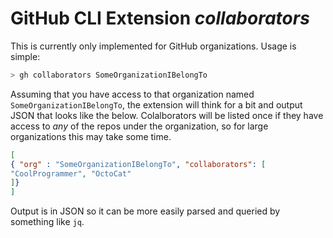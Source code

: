 # GitHub CLI Extension *collaborators*

This is currently only implemented for GitHub organizations. Usage is simple:

```sh
> gh collaborators SomeOrganizationIBelongTo
```

Assuming that you have access to that organization named `SomeOrganizationIBelongTo`, the extension will think for a bit and output JSON
that looks like the below. Colalborators will be listed once if they have access to *any* of the repos
under the organization, so for large organizations this may take some time.

```json
[
{ "org" : "SomeOrganizationIBelongTo", "collaborators": [
"CoolProgrammer", "OctoCat"
]}
]
```
Output is in JSON so it can be more easily parsed and queried by something like `jq`.
